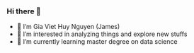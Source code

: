 ### Hi there 👋

- 👋 I’m Gia Viet Huy Nguyen (James)
- 👀 I’m interested in analyzing things and explore new stuffs
- 🌱 I’m currently learning master degree on data science
